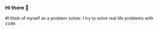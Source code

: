 ### Hi there 👋

<!--
**Rquaicoo/Rquaicoo** is a ✨ _special_ ✨ repository because its `README.md` (this file) appears on your GitHub profile. -->

#I think of myself as a problem solver. I try to solve real life problems with code.

